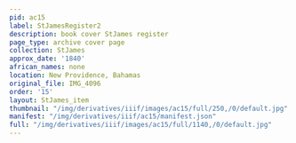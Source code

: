 ```yaml
---
pid: ac15
label: StJamesRegister2
description: book cover StJames register
page_type: archive cover page
collection: StJames
approx_date: '1840'
african_names: none
location: New Providence, Bahamas
original_file: IMG_4096
order: '15'
layout: StJames_item
thumbnail: "/img/derivatives/iiif/images/ac15/full/250,/0/default.jpg"
manifest: "/img/derivatives/iiif/ac15/manifest.json"
full: "/img/derivatives/iiif/images/ac15/full/1140,/0/default.jpg"
---
```

